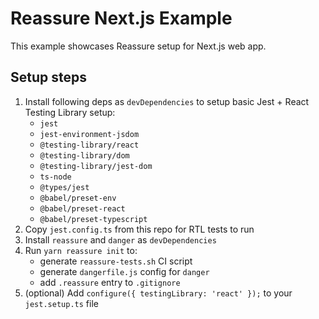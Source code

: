 # Reassure Next.js Example

This example showcases Reassure setup for Next.js web app.

## Setup steps

1. Install following deps as `devDependencies` to setup basic Jest + React Testing Library setup:
   * `jest`
   * `jest-environment-jsdom`
   * `@testing-library/react`
   * `@testing-library/dom`
   * `@testing-library/jest-dom`
   * `ts-node`
   * `@types/jest`
   * `@babel/preset-env`
   * `@babel/preset-react`
   * `@babel/preset-typescript`
2. Copy `jest.config.ts` from this repo for RTL tests to run
3. Install `reassure` and `danger` as `devDependencies`
4. Run `yarn reassure init` to:
   * generate `reassure-tests.sh` CI script 
   * generate `dangerfile.js` config for `danger`
   * add `.reassure` entry to `.gitignore`
5. (optional) Add `configure({ testingLibrary: 'react' });` to your `jest.setup.ts` file
